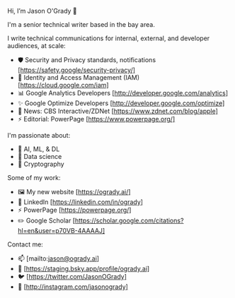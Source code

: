 Hi, I’m Jason O'Grady 👋 

I'm a senior technical writer based in the bay area.

I write technical communications for internal, external, and developer audiences, at scale:
- 🛡 Security and Privacy standards, notifications [https://safety.google/security-privacy/]
- 🪪 Identity and Access Management (IAM) [https://cloud.google.com/iam]
- 📊 Google Analytics Developers [http://developer.google.com/analytics]
- ✨ Google Optimize Developers [http://developer.google.com/optimize]
- 📰 News: CBS Interactive/ZDNet [https://www.zdnet.com/blog/apple]
- ⚡️ Editorial: PowerPage [https://www.powerpage.org/]

I'm passionate about:
- 🧠 AI, ML, & DL
- 🧮 Data science
- 🔐 Cryptography

Some of my work:
- 🖼️ My new website [https://ogrady.ai/]
- 💼 LinkedIn [https://linkedin.com/in/ogrady]
- ⚡️ PowerPage [https://powerpage.org/]
- ✏️ Google Scholar [https://scholar.google.com/citations?hl=en&user=p70VB-4AAAAJ]

Contact me:
- 📫 [mailto:jason@ogrady.ai]
- 🦋 [https://staging.bsky.app/profile/ogrady.ai]
- 🐦 [https://twitter.com/JasonOGrady]
- 📸 [http://instagram.com/jasonogrady]

<!---
jasonogrady/jasonogrady is a ✨ special ✨ repository because its `README.md` (this file) appears on your GitHub profile.
You can click the Preview link to take a look at your changes.
--->
